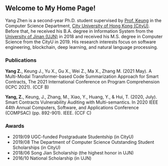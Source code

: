 ## Welcome to My Home Page!

Yang Zhen is a second-year Ph.D. student supervised by [Prof. Keung](https://scholars.cityu.edu.hk/en/persons/jacky-wai-keung(f82e6183-a98e-4a9b-b480-ae64fd2af676).html) in the Computer Science Department, [City University of Hong Kong (CityU)](https://www.cityu.edu.hk/). Before that, he received his B.A. degree in Information System from the [University of Jinan (UJN)](https://www.ujn.edu.cn/) in 2018 and received his M.S. degree in Computer Science from the CityU in 2019. His research interests focus on software engineering, blockchain, deep learning, and natural language processing. 

### Publications

**Yang Z.**, Keung J., Yu X., Gu X., Wei Z., Ma X., Zhang M. (2021 May). A Multi-Modal Transformer-based Code Summarization Approach for Smart Contracts, The 2021 International Conference on Program Comprehension (ICPC 2021). (CCF B)



**Yang, Z.**, Keung, J., Zhang, M., Xiao, Y., Huang, Y., & Hui, T. (2020, July). Smart Contracts Vulnerability Auditing with Multi-semantics. In 2020 IEEE 44th Annual Computers, Software, and Applications Conference (COMPSAC) (pp. 892-901). IEEE. (CCF C)

### Awards

- 2019/09 UGC-funded Postgraduate Studentship (in CityU)
- 2019/08 The Department of Computer Science Outstanding Student Scholarships (in CityU)
- 2018/06 Song Jian Scholarship (the highest honor in UJN)
- 2016/10 National Scholarship (in UJN)

